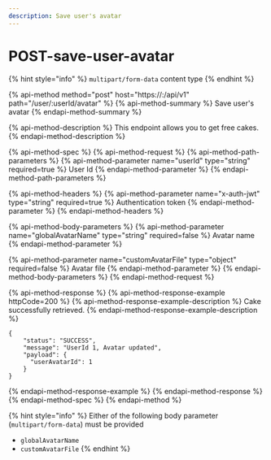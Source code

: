 ```yaml
---
description: Save user's avatar
---
```


# POST-save-user-avatar

{% hint style="info" %}
`multipart/form-data` content type
{% endhint %}

{% api-method method="post" host="https://<host>:<port>/api/v1" path="/user/:userId/avatar" %}
{% api-method-summary %}
Save user's avatar
{% endapi-method-summary %}

{% api-method-description %}
This endpoint allows you to get free cakes.
{% endapi-method-description %}

{% api-method-spec %}
{% api-method-request %}
{% api-method-path-parameters %}
{% api-method-parameter name="userId" type="string" required=true %}
User Id
{% endapi-method-parameter %}
{% endapi-method-path-parameters %}

{% api-method-headers %}
{% api-method-parameter name="x-auth-jwt" type="string" required=true %}
Authentication token
{% endapi-method-parameter %}
{% endapi-method-headers %}

{% api-method-body-parameters %}
{% api-method-parameter name="globalAvatarName" type="string" required=false %}
Avatar name
{% endapi-method-parameter %}

{% api-method-parameter name="customAvatarFile" type="object" required=false %}
Avatar file 
{% endapi-method-parameter %}
{% endapi-method-body-parameters %}
{% endapi-method-request %}

{% api-method-response %}
{% api-method-response-example httpCode=200 %}
{% api-method-response-example-description %}
Cake successfully retrieved.
{% endapi-method-response-example-description %}

```
{
    "status": "SUCCESS",
    "message": "UserId 1, Avatar updated",
    "payload": {
      "userAvatarId": 1
    }
}
```
{% endapi-method-response-example %}
{% endapi-method-response %}
{% endapi-method-spec %}
{% endapi-method %}

{% hint style="info" %}
Either of the following body parameter \(`multipart/form-data`\) must be provided

* `globalAvatarName`
* `customAvatarFile`
{% endhint %}

